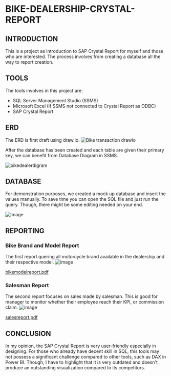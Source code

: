 # BIKE-DEALERSHIP-CRYSTAL-REPORT
## INTRODUCTION
This is a project as introduction to SAP Crystal Report for myself and those who are interested. The process involves from creating a database all the way to report creation.

## TOOLS

The tools involves in this project are:
- SQL Server Management Studio (SSMS)
- Microsoft Excel (If SSMS not connected to Crystal Report as ODBC)
- SAP Crystal Report

## ERD

The ERD is first draft using draw.io.
![Bike transaction drawio](https://github.com/harishh29/bike-dealership-crystal-report/assets/76155776/b299fe28-79a1-4a43-b071-f5b8ebad6d2a)

After the database has been created and each table are given their primary key, we can benefit from Database Diagram in SSMS.

![bikedealerdigram](https://github.com/harishh29/bike-dealership-crystal-report/assets/76155776/7516f1a8-d877-4b66-9a35-c174d4876091)

## DATABASE
For demonstration purposes, we created a mock up database and insert the values manually. To save time you can open the SQL file
and just run the query. Though, there might be some editing needed on your end.

![image](https://github.com/harishh29/bike-dealership-crystal-report/assets/76155776/99399e52-ed27-4e3d-82c4-c14eeb4b9673)


## REPORTING

### Bike Brand and Model Report
The first report quering all motorcycle brand available in the dealership and their respective model.
![image](https://github.com/harishh29/bike-dealership-crystal-report/assets/76155776/d2e55395-341e-4963-ae52-fa4c6fd64730)

[bikemodelreport.pdf](https://github.com/harishh29/bike-dealership-crystal-report/files/14552929/bikemodelreport.pdf)

### Salesman Report
The second report focuses on sales made by salesman. This is good for manager to monitor whether their employee reach their KPI, or commission claim.
![image](https://github.com/harishh29/bike-dealership-crystal-report/assets/76155776/17ed82a9-b2ae-4a8a-b195-c6d8718c4cd6)

[salesreport.pdf](https://github.com/harishh29/bike-dealership-crystal-report/files/14552946/salesreport.pdf)

## CONCLUSION
In my opinion, the SAP Crystal Report is very user-friendly especially in designing. For those who already have decent skill in SQL, this tools may not possess
a significant challenge compared to other tools, such as DAX in Power BI. Though, I have to highlight that it is very outdated and doesn't produce an outstanding visualization compared to its competitors.
